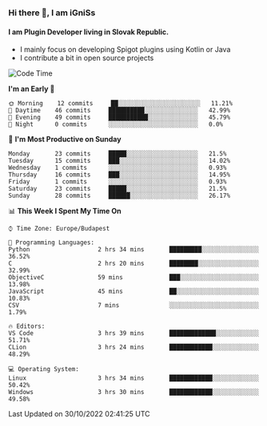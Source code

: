 ### Hi there 👋, I am iGniSs

#### I am Plugin Developer living in Slovak Republic.
- I mainly focus on developing Spigot plugins using Kotlin or Java
- I contribute a bit in open source projects

<!--START_SECTION:waka-->
![Code Time](http://img.shields.io/badge/Code%20Time-943%20hrs%2038%20mins-blue)

**I'm an Early 🐤** 

```text
🌞 Morning    12 commits     ██░░░░░░░░░░░░░░░░░░░░░░░   11.21% 
🌆 Daytime    46 commits     ██████████░░░░░░░░░░░░░░░   42.99% 
🌃 Evening    49 commits     ███████████░░░░░░░░░░░░░░   45.79% 
🌙 Night      0 commits      ░░░░░░░░░░░░░░░░░░░░░░░░░   0.0%

```
📅 **I'm Most Productive on Sunday** 

```text
Monday       23 commits     █████░░░░░░░░░░░░░░░░░░░░   21.5% 
Tuesday      15 commits     ███░░░░░░░░░░░░░░░░░░░░░░   14.02% 
Wednesday    1 commits      ░░░░░░░░░░░░░░░░░░░░░░░░░   0.93% 
Thursday     16 commits     ███░░░░░░░░░░░░░░░░░░░░░░   14.95% 
Friday       1 commits      ░░░░░░░░░░░░░░░░░░░░░░░░░   0.93% 
Saturday     23 commits     █████░░░░░░░░░░░░░░░░░░░░   21.5% 
Sunday       28 commits     ██████░░░░░░░░░░░░░░░░░░░   26.17%

```


📊 **This Week I Spent My Time On** 

```text
⌚︎ Time Zone: Europe/Budapest

💬 Programming Languages: 
Python                   2 hrs 34 mins       █████████░░░░░░░░░░░░░░░░   36.52% 
C                        2 hrs 20 mins       ████████░░░░░░░░░░░░░░░░░   32.99% 
ObjectiveC               59 mins             ███░░░░░░░░░░░░░░░░░░░░░░   13.98% 
JavaScript               45 mins             ██░░░░░░░░░░░░░░░░░░░░░░░   10.83% 
CSV                      7 mins              ░░░░░░░░░░░░░░░░░░░░░░░░░   1.79%

🔥 Editors: 
VS Code                  3 hrs 39 mins       █████████████░░░░░░░░░░░░   51.71% 
CLion                    3 hrs 24 mins       ████████████░░░░░░░░░░░░░   48.29%

💻 Operating System: 
Linux                    3 hrs 34 mins       ████████████░░░░░░░░░░░░░   50.42% 
Windows                  3 hrs 30 mins       ████████████░░░░░░░░░░░░░   49.58%

```


 Last Updated on 30/10/2022 02:41:25 UTC
<!--END_SECTION:waka-->